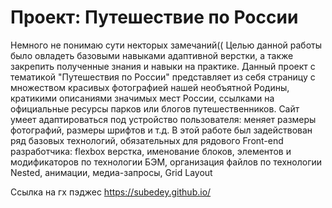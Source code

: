 # Проект: Путешествие по России
Немного не понимаю сути некторых замечаний((
Целью данной работы было овладеть базовыми навыками адаптивной верстки, а также закрепить полученные знания и навыки на практике.
Данный проект с тематикой "Путешествия по России" представляет из себя страницу с множеством красивых фотографией нашей необъятной Родины, кратикими описаниями значимых мест России, ссылками на официальные ресурсы парков или блогов путешественников.
Сайт умеет адаптироваться под устройство пользователя: меняет размеры фотографий, размеры шрифтов и т.д. В этой работе был задействован ряд базовых технологий, обязательных для рядового Front-end разработчика: flexbox верстка, именование блоков, элементов и модификаторов по технологии БЭМ, организация файлов по технологии Nested, анимации, медиа-запросы, Grid Layout

Ссылка на гх пэджес https://subedey.github.io/

